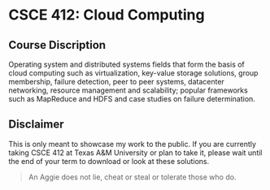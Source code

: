 # CSCE 412: Cloud Computing
## Course Discription
Operating system and distributed systems fields that form the basis of cloud computing such as virtualization, key-value storage solutions, group membership, failure detection, peer to peer systems, datacenter networking, resource management and scalability; popular frameworks such as MapReduce and HDFS and case studies on failure determination.

## Disclaimer
This is only meant to showcase my work to the public. If you are currently taking CSCE 412 at Texas A&M University or plan to take it, please wait until the end of your term to download or look at these solutions.
> An Aggie does not lie, cheat or steal or tolerate those who do.
